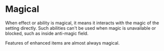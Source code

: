 # Magical

When effect or ability is magical, it means it interacts with the magic of the
setting directly. Such abilities can't be used when magic is unavailable or
blocked, such as inside anti-magic field.

Features of enhanced items are almost always magical.
